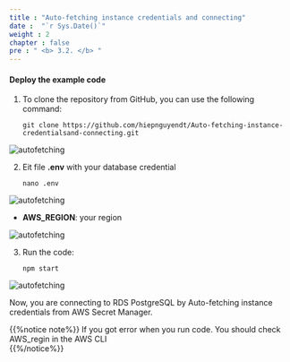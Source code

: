 ```yaml
---
title : "Auto-fetching instance credentials and connecting"
date :  "`r Sys.Date()`" 
weight : 2 
chapter : false
pre : " <b> 3.2. </b> "
---
```


#### Deploy the example code

1. To clone the repository from GitHub, you can use the following command:
    ```
    git clone https://github.com/hiepnguyendt/Auto-fetching-instance-credentialsand-connecting.git
    ```

![autofetching](/images/2.2/1.png)

2. Eit file **.env** with your database credential
    ```
    nano .env

    ```
![autofetching](/images/2.2/2.png)

- **AWS_REGION**: your region

![autofetching](/images/2.2/3.png)

3. Run the code:
    ```
    npm start

    ```

![autofetching](/images/2.2/4.png)

Now, you are connecting to RDS PostgreSQL by Auto-fetching instance credentials from AWS Secret Manager.

{{%notice note%}}
If you got error when you run code. You should check AWS_regin in the AWS CLI  
{{%/notice%}}




